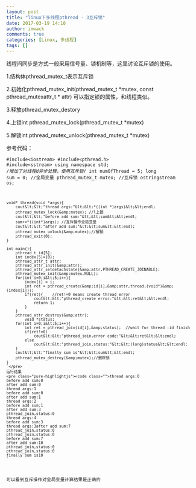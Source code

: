 ```yaml
---
layout: post
title: "linux下多线程pthread - 3互斥锁"
date: 2017-03-19 14:10
author: imwack
comments: true
categories: [Linux, 多线程]
tags: []
---
```

线程间同步是方式一般采用信号量、锁机制等，这里讨论互斥锁的使用。

1.结构体pthread_mutex_t表示互斥锁

2.初始化pthread_mutex_init(pthread_mutex_t *mutex, const pthread_mutexattr_t * attr) 可以指定锁的属性，和线程类似。

3.释放pthread_mutex_destory

4.上锁int pthread_mutex_lock(pthread_mutex_t *mutex)

5.解锁int pthread_mutex_unlock(pthread_mutex_t *mutex)

参考代码：


<code class="">#include&lt;iostream&gt;
    #include&lt;pthread.h&gt;
    #include&lt;sstream&gt;
    using namespace std;
    /*增加了对线程d异步处理，使用互斥锁*/
    int numOfThread = 5;
    long sum = 0;  //全局变量
    pthread_mutex_t mutex; //互斥锁
    ostringstream os;
    
    void* thread(void *args){
        cout&lt;&lt;"thread args:"&lt;&lt;*((int *)args)&lt;&lt;endl;
        pthread_mutex_lock(&amp;mutex); //l上锁
        cout&lt;&lt;"before add sum:"&lt;&lt;sum&lt;&lt;endl;
        sum+=*((int*)args); //互斥操作全局变量
        cout&lt;&lt;"after add sum:"&lt;&lt;sum&lt;&lt;endl;
        pthread_mutex_unlock(&amp;mutex);//解锁
        pthread_exit(0);
    }
    
    int main(){
        pthread_t id[5];
        int index[5]={0};
        pthread_attr_t attr;
        pthread_attr_init(&amp;attr);
        pthread_attr_setdetachstate(&amp;attr,PTHREAD_CREATE_JOINABLE);
        pthread_mutex_init(&amp;mutex,NULL);
        for(int i=0;i&lt;5;i++){
            index[i] = i;
            int ret = pthread_create(&amp;id[i],&amp;attr,thread,(void*)&amp;(index[i]));
            if(ret){    //ret!=0 means create thread error
                cout&lt;&lt;"pthread_create error:"&lt;&lt;ret&lt;&lt;endl;
                return 1;
            }
        }
        pthread_attr_destroy(&amp;attr);
            void *status;
        for(int i=0;i&lt;5;i++){
            int ret = pthread_join(id[i],&amp;status);  //wait for thread :id finish
            if(ret!=0)
                cout&lt;&lt;"pthread_join,error code:"&lt;&lt;ret&lt;&lt;endl;
            else
                cout&lt;&lt;"pthread_join,status:"&lt;&lt;(long)status&lt;&lt;endl;
        }
        cout&lt;&lt;"finally sum is"&lt;&lt;sum&lt;&lt;endl;
        pthread_mutex_destroy(&amp;mutex);//删除锁
    }
    `</pre>
    运行结果
    <pre class="pure-highlightjs"><code class="">thread args:0
    before add sum:0
    after add sum:0
    thread args:1
    before add sum:0
    after add sum:1
    thread args:2
    before add sum:1
    after add sum:3
    pthread_join,status:0
    thread args:4
    before add sum:3
    thread args:3after add sum:7
    pthread_join,status:0
    pthread_join,status:0
    before add sum:7
    after add sum:10
    pthread_join,status:0
    pthread_join,status:0
    finally sum is10
    `

可以看到互斥操作对全局变量计算结果是正确的
